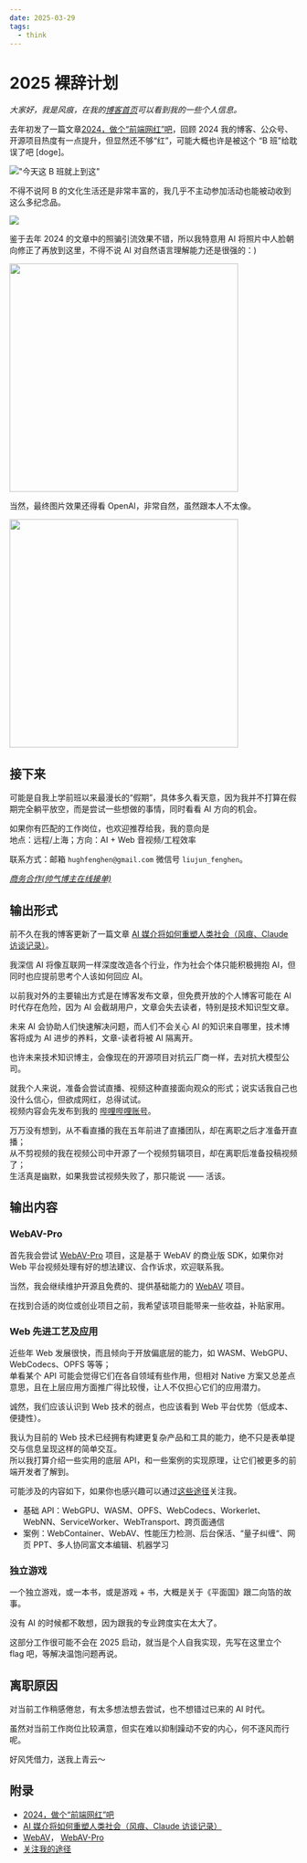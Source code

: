 ```yaml
---
date: 2025-03-29
tags:
  - think
---
```


# 2025 裸辞计划

_大家好，我是风痕，在我的[博客首页](https://fenghen.me)可以看到我的一些个人信息。_

去年初发了一篇文章[2024，做个“前端网红”吧][3]，回顾 2024 我的博客、公众号、开源项目热度有一点提升，但显然还不够“红”，可能大概也许是被这个 “B 班”给耽误了吧 [doge]。

!["今天这 B 班就上到这"](./image.png)

不得不说阿 B 的文化生活还是非常丰富的，我几乎不主动参加活动也能被动收到这么多纪念品。

<img src="./image-2.png">

鉴于去年 2024 的文章中的照骗引流效果不错，所以我特意用 AI 将照片中人脸朝向修正了再放到这里，不得不说 AI 对自然语言理解能力还是很强的：)

<img src="./image-1.png" width="400">

当然，最终图片效果还得看 OpenAI，非常自然，虽然跟本人不太像。

<img src="./ai_me.png" width="400">

## 接下来

可能是自我上学前班以来最漫长的“假期”，具体多久看天意，因为我并不打算在假期完全躺平放空，而是尝试一些想做的事情，同时看看 AI 方向的机会。

如果你有匹配的工作岗位，也欢迎推荐给我，我的意向是  
地点：远程/上海；方向：AI + Web 音视频/工程效率

联系方式：邮箱 `hughfenghen@gmail.com` 微信号 `liujun_fenghen`。

[_商务合作(帅气博主在线接单)_](https://fenghen.me/posts/2025/04/11/business-cooperation/)

## 输出形式

前不久在我的博客更新了一篇文章 [AI 媒介将如何重塑人类社会（风痕、Claude 访谈记录）][4]。

我深信 AI 将像互联网一样深度改造各个行业，作为社会个体只能积极拥抱 AI，但同时也应提前思考个人该如何回应 AI。

以前我对外的主要输出方式是在博客发布文章，但免费开放的个人博客可能在 AI 时代存在危险，因为 AI 会截胡用户，文章会失去读者，特别是技术知识型文章。

未来 AI 会协助人们快速解决问题，而人们不会关心 AI 的知识来自哪里，技术博客将成为 AI 进步的养料，文章-读者将被 AI 隔离开。

也许未来技术知识博主，会像现在的开源项目对抗云厂商一样，去对抗大模型公司。

就我个人来说，准备会尝试直播、视频这种直接面向观众的形式；说实话我自己也没什么信心，但欲成网红，总得试试。  
视频内容会先发布到我的 [哔哩哔哩账号][5]。

万万没有想到，从不看直播的我在五年前进了直播团队，却在离职之后才准备开直播；  
从不剪视频的我在视频公司中开源了一个视频剪辑项目，却在离职后准备投稿视频了；  
生活真是幽默，如果我尝试视频失败了，那只能说 —— 活该。

## 输出内容

### WebAV-Pro

首先我会尝试 [WebAV-Pro][2] 项目，这是基于 WebAV 的商业版 SDK，如果你对 Web 平台视频处理有好的想法建议、合作诉求，欢迎联系我。

当然，我会继续维护开源且免费的、提供基础能力的 [WebAV][1] 项目。

在找到合适的岗位或创业项目之前，我希望该项目能带来一些收益，补贴家用。

### Web 先进工艺及应用

近些年 Web 发展很快，而且倾向于开放偏底层的能力，如 WASM、WebGPU、WebCodecs、OPFS 等等；  
单看某个 API 可能会觉得它们在各自领域有些作用，但相对 Native 方案又总差点意思，且在上层应用方面推广得比较慢，让人不仅担心它们的应用潜力。

诚然，我们应该认识到 Web 技术的弱点，也应该看到 Web 平台优势（低成本、便捷性）。

我认为目前的 Web 技术已经拥有构建更复杂产品和工具的能力，绝不只是表单提交与信息呈现这样的简单交互。  
所以我打算介绍一些实用的底层 API，和一些案例的实现原理，让它们被更多的前端开发者了解到。

可能涉及的内容如下，如果你也感兴趣可以通过[这些途径][6]关注我。

- 基础 API：WebGPU、WASM、OPFS、WebCodecs、Workerlet、WebNN、ServiceWorker、WebTransport、跨页面通信
- 案例：WebContainer、WebAV、性能压力检测、后台保活、“量子纠缠“、网页 PPT、多人协同富文本编辑、机器学习

### 独立游戏

一个独立游戏，或一本书，或是游戏 + 书，大概是关于《平面国》跟二向箔的故事。

没有 AI 的时候都不敢想，因为跟我的专业跨度实在太大了。

这部分工作很可能不会在 2025 启动，就当是个人自我实现，先写在这里立个 flag 吧，等解决温饱问题再说。

## 离职原因

对当前工作稍感倦怠，有太多想法想去尝试，也不想错过已来的 AI 时代。

虽然对当前工作岗位比较满意，但实在难以抑制躁动不安的内心，何不逐风而行呢。

好风凭借力，送我上青云～

## 附录

- [2024，做个“前端网红”吧][3]
- [AI 媒介将如何重塑人类社会（风痕、Claude 访谈记录）][4]
- [WebAV][1]， [WebAV-Pro][2]
- [关注我的途径][6]

[1]: https://github.com/WebAV-Tech/WebAV
[2]: https://github.com/WebAV-Tech/WebAV-Pro
[3]: https://fenghen.me/posts/2024/01/01/wechat-subscribe/
[4]: https://fenghen.me/posts/2025/03/12/how-ai-media-will-reshaping-human-society/
[5]: https://space.bilibili.com/386916237
[6]: https://fenghen.me/subscribe.html
